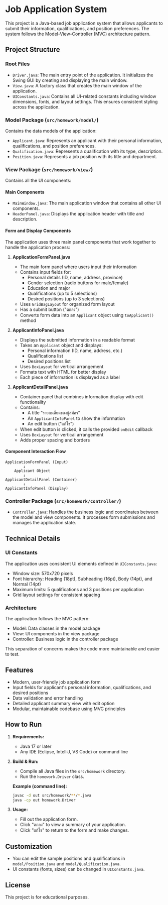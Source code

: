 # Job Application System

This project is a Java-based job application system that allows applicants to submit their information, qualifications, and position preferences. The system follows the Model-View-Controller (MVC) architecture pattern.

## Project Structure

### Root Files
- `Driver.java`: The main entry point of the application. It initializes the Swing GUI by creating and displaying the main window.
- `View.java`: A factory class that creates the main window of the application.
- `UIConstants.java`: Contains all UI-related constants including window dimensions, fonts, and layout settings. This ensures consistent styling across the application.

### Model Package (`src/homework/model/`)
Contains the data models of the application:
- `Applicant.java`: Represents an applicant with their personal information, qualifications, and position preferences.
- `Qualification.java`: Represents a qualification with its type, description.
- `Position.java`: Represents a job position with its title and department.

### View Package (`src/homework/view/`)
Contains all the UI components:

#### Main Components
- `MainWindow.java`: The main application window that contains all other UI components.
- `HeaderPanel.java`: Displays the application header with title and description.

#### Form and Display Components
The application uses three main panel components that work together to handle the application process:

1. **ApplicationFormPanel.java**
   - The main form panel where users input their information
   - Contains input fields for:
     - Personal details (ID, name, address, province)
     - Gender selection (radio buttons for male/female)
     - Education and major
     - Qualifications (up to 5 selections)
     - Desired positions (up to 3 selections)
   - Uses `GridBagLayout` for organized form layout
   - Has a submit button ("ตกลง")
   - Converts form data into an `Applicant` object using `toApplicant()` method

2. **ApplicantInfoPanel.java**
   - Displays the submitted information in a readable format
   - Takes an `Applicant` object and displays:
     - Personal information (ID, name, address, etc.)
     - Qualifications list
     - Desired positions list
   - Uses `BoxLayout` for vertical arrangement
   - Formats text with HTML for better display
   - Each piece of information is displayed as a label

3. **ApplicantDetailPanel.java**
   - Container panel that combines information display with edit functionality
   - Contains:
     - A title "รายละเอียดของผู้สมัคร"
     - An `ApplicantInfoPanel` to show the information
     - An edit button ("แก้ไข")
   - When edit button is clicked, it calls the provided `onEdit` callback
   - Uses `BoxLayout` for vertical arrangement
   - Adds proper spacing and borders

#### Component Interaction Flow
```
ApplicationFormPanel (Input)
        ↓
    Applicant Object
        ↓
ApplicantDetailPanel (Container)
        ↓
ApplicantInfoPanel (Display)
```

### Controller Package (`src/homework/controller/`)
- `Controller.java`: Handles the business logic and coordinates between the model and view components. It processes form submissions and manages the application state.

## Technical Details

### UI Constants
The application uses consistent UI elements defined in `UIConstants.java`:
- Window size: 570x720 pixels
- Font hierarchy: Heading (18pt), Subheading (16pt), Body (14pt), and Normal (14pt)
- Maximum limits: 5 qualifications and 3 positions per application
- Grid layout settings for consistent spacing

### Architecture
The application follows the MVC pattern:
- Model: Data classes in the model package
- View: UI components in the view package
- Controller: Business logic in the controller package

This separation of concerns makes the code more maintainable and easier to test.

## Features
- Modern, user-friendly job application form
- Input fields for applicant's personal information, qualifications, and desired positions
- Data validation and error handling
- Detailed applicant summary view with edit option
- Modular, maintainable codebase using MVC principles

## How to Run
1. **Requirements:**
   - Java 17 or later
   - Any IDE (Eclipse, IntelliJ, VS Code) or command line

2. **Build & Run:**
   - Compile all Java files in the `src/homework` directory.
   - Run the `homework.Driver` class.

   **Example (command line):**
   ```sh
   javac -d out src/homework/**/*.java
   java -cp out homework.Driver
   ```

3. **Usage:**
   - Fill out the application form.
   - Click "ตกลง" to view a summary of your application.
   - Click "แก้ไข" to return to the form and make changes.

## Customization
- You can edit the sample positions and qualifications in `model/Position.java` and `model/Qualification.java`.
- UI constants (fonts, sizes) can be changed in `UIConstants.java`.

## License
This project is for educational purposes. 